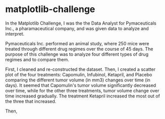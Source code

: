 # matplotlib-challenge

In the Matplotlib Challenge, I was the the Data Analyst for Pymaceuticals Inc., a pharamaceutical company, and was given data to analyze and interpret. 

Pymaceuticals Inc. performed an animal study, where 250 mice were treated through different drug regimes over the course of 45 days. The purpose of this challenge was to analyze four different types of drug regimes and to compare them.

First, I cleaned and re-constructed the dataset. Then, I created a scatter plot of the four treatments: Capomulin, Infubinol, Ketapril, and Placebo comparing the different tumor volume (in mm3) changes over time (in days). It seemed that Capomulin's tumor volume significantly decreased over time, while for the other three treatments, tumor volume change over time increased gradually. The treatment Ketapril increased the most out of the three that increased. 

Then,

